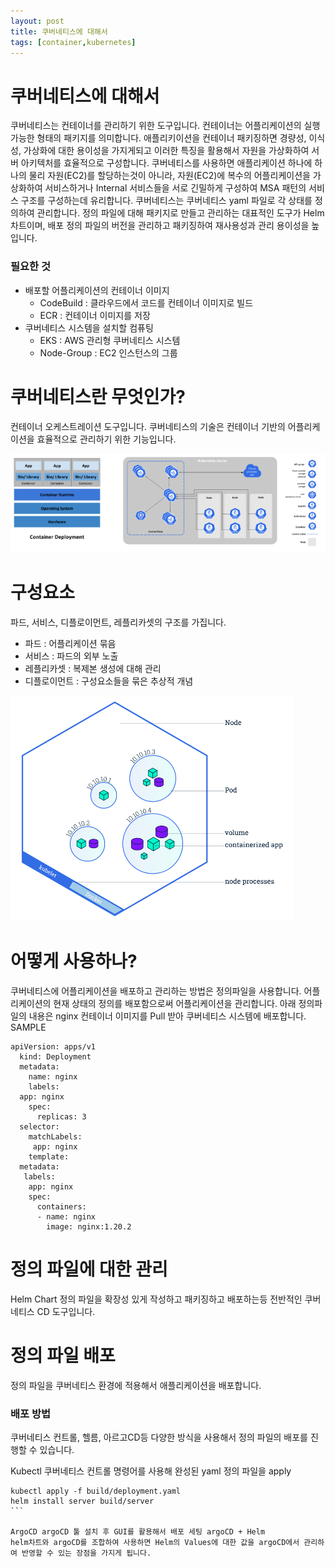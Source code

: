 ```yaml
---
layout: post
title: 쿠버네티스에 대해서
tags: [container,kubernetes]
---
```

# 쿠버네티스에 대해서

쿠버네티스는 컨테이너를 관리하기 위한 도구입니다. 컨테이너는 어플리케이션의 실행 가능한 형태의 패키지를 의미합니다. 애플리키이션을 컨테이너 패키징하면 경량성, 이식성, 가상화에 대한 용이성을 가지게되고 이러한 특징을 활용해서 자원을 가상화하여 서버 아키텍처를 효율적으로 구성합니다.
쿠버네티스를 사용하면 애플리케이션 하나에 하나의 물리 자원(EC2)를 할당하는것이 아니라, 자원(EC2)에 복수의 어플리케이션을 가상화하여 서비스하거나 Internal 서비스들을 서로 긴밀하게 구성하여 MSA 패턴의 서비스 구조를 구성하는데 유리합니다.
쿠버네티스는 쿠버네티스 yaml 파일로 각 상태를 정의하여 관리합니다. 정의 파일에 대해 패키지로 만들고 관리하는 대표적인 도구가 Helm 차트이며, 배포 정의 파일의 버전을 관리하고 패키징하여 재사용성과 관리 용이성을 높입니다.

### 필요한 것
* 배포할 어플리케이션의 컨테이너 이미지
	* CodeBuild : 클라우드에서 코드를 컨테이너 이미지로 빌드
	* ECR : 컨테이너 이미지를 저장
* 쿠버네티스 시스템을 설치할 컴퓨팅
	* EKS : AWS 관리형 쿠버네티스 시스템
	* Node-Group : EC2 인스턴스의 그룹

# 쿠버네티스란 무엇인가?
컨테이너 오케스트레이션 도구입니다.
쿠버네티스의 기술은 컨테이너 기반의 어플리케이션을 효율적으로 관리하기 위한 기능입니다.

![](/assets/img/5E244AB3-A764-4B0F-A614-671D644486C1.png)

# 구성요소
파드, 서비스, 디플로이먼트, 레플리카셋의 구조를 가집니다.
* 파드 : 어플리케이션 묶음
* 서비스 : 파드의 외부 노출
* 레플리카셋 : 복제본 생성에 대해 관리
* 디플로이먼트 : 구성요소들을 묶은 추상적 개념

![](/assets/img/A0854668-E1EF-41BE-B113-E1619E31D045.png)

# 어떻게 사용하나?
쿠버네티스에 어플리케이션을 배포하고 관리하는 방법은 정의파일을 사용합니다. 어플리케이션의 현재 상태의 정의를 배포함으로써 어플리케이션을 관리합니다.
아래 정의파일의 내용은 nginx 컨테이너 이미지를 Pull 받아 쿠버네티스 시스템에 배포합니다.
SAMPLE
```
apiVersion: apps/v1
  kind: Deployment
  metadata:
    name: nginx
    labels:
  app: nginx
    spec:
      replicas: 3
  selector:
    matchLabels:
     app: nginx
    template:
  metadata:
   labels:
    app: nginx
    spec:
      containers:
      - name: nginx
        image: nginx:1.20.2

```

# 정의 파일에 대한 관리
Helm Chart
정의 파일을 확장성 있게 작성하고 패키징하고 배포하는등 전반적인 쿠버네티스 CD 도구입니다.

# 정의 파일 배포
정의 파일을 쿠버네티스 환경에 적용해서 애플리케이션을 배포합니다.
### 배포 방법
쿠버네티스 컨트롤, 헬름, 아르고CD등 다양한 방식을 사용해서 정의 파일의 배포를 진행할 수 있습니다.

Kubectl 쿠버네티스 컨트롤 명령어를 사용해 완성된 yaml 정의 파일을 apply
````
kubectl apply -f build/deployment.yaml
helm install server build/server
```

ArgoCD argoCD 툴 설치 후 GUI를 활용해서 배포 세팅 argoCD + Helm
helm차트와 argoCD를 조합하여 사용하면 Helm의 Values에 대한 값을 argoCD에서 관리하여 반영할 수 있는 장점을 가지게 됩니다.
